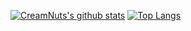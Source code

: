 [![CreamNuts's github stats](https://github-readme-stats.vercel.app/api?username=CreamNuts&show_icons=true&hide_border=true)](https://github.com/CreamNuts)
[![Top Langs](https://github-readme-stats.vercel.app/api/top-langs/?username=CreamNuts&layout=compact&exclude_repo=dacon_landmark)](https://github.com/CreamNuts)

<!--
### Hi there 👋

**CreamNuts/CreamNuts** is a ✨ _special_ ✨ repository because its `README.md` (this file) appears on your GitHub profile.

Here are some ideas to get you started:

- 🔭 I’m currently working on ...
- 🌱 I’m currently learning ...
- 👯 I’m looking to collaborate on ...
- 🤔 I’m looking for help with ...
- 💬 Ask me about ...
- 📫 How to reach me: ...
- 😄 Pronouns: ...
- ⚡ Fun fact: ...
-->
